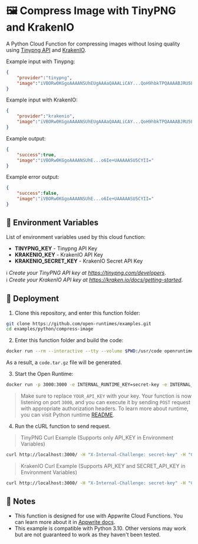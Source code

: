 # 🖼️ Compress Image with TinyPNG and KrakenIO

A Python Cloud Function for compressing images without losing quality using [Tinypng API](https://tinypng.com/) and [KrakenIO](https://kraken.io/).


Example input with Tinypng:
```json
{
    "provider":"tinypng",
    "image":"iVBORw0KGgoAAAANSUhEUgAAAaQAAALiCAY...QoH9hbkTPQAAAABJRU5ErkJggg=="
}
```
Example input with KrakenIO:
```json
{
    "provider":"krakenio",
    "image":"iVBORw0KGgoAAAANSUhEUgAAAaQAAALiCAY...QoH9hbkTPQAAAABJRU5ErkJggg=="
}
```

Example output:
```json
{
    "success":true,
    "image":"iVBORw0KGgoAAAANSUhE...o6Ie+UAAAAASU5CYII="
}
```
Example error output:
```json
{
    "success":false,
    "image":"iVBORw0KGgoAAAANSUhE...o6Ie+UAAAAASU5CYII="
}
```

## 📝 Environment Variables

List of environment variables used by this cloud function:
- **TINYPNG_KEY** - Tinypng API Key
- **KRAKENIO_KEY** - KrakenIO API Key
- **KRAKENIO_SECRET_KEY** - KrakenIO Secret API Key


ℹ️ _Create your TinyPNG API key at https://tinypng.com/developers_. <br>
ℹ️ _Create your KrakenIO API key at https://kraken.io/docs/getting-started_. <br>


## 🚀 Deployment

1. Clone this repository, and enter this function folder:

```bash
git clone https://github.com/open-runtimes/examples.git
cd examples/python/compress-image
```

2. Enter this function folder and build the code:
```bash
docker run --rm --interactive --tty --volume $PWD:/usr/code openruntimes/python:v2-3.10 sh /usr/local/src/build.sh
```
As a result, a `code.tar.gz` file will be generated.

3. Start the Open Runtime:
```bash
docker run -p 3000:3000 -e INTERNAL_RUNTIME_KEY=secret-key -e INTERNAL_RUNTIME_ENTRYPOINT=main.py --rm --interactive --tty --volume $PWD/code.tar.gz:/tmp/code.tar.gz:ro openruntimes/python:v2-3.10 sh /usr/local/src/start.sh
```

> Make sure to replace `YOUR_API_KEY` with your key.
Your function is now listening on port `3000`, and you can execute it by sending `POST` request with appropriate authorization headers. To learn more about runtime, you can visit Python runtime [README](https://github.com/open-runtimes/open-runtimes/tree/main/openruntimes/python:v2-3.10).
4. Run the cURL function to send request.
>TinyPNG Curl Example (Supports only API_KEY in Environment Variables)
```bash
curl http://localhost:3000/ -H "X-Internal-Challenge: secret-key" -H "Content-Type: application/json" -d '{"payload": {"provider": "tinypng", "image": "iVBORw0KGgoAAAANSUhEUgAAAAEAAAABCAYAAAAfFcSJAAAAAXNSR0IArs4c6QAAAA1JREFUGFdj+L+U4T8ABu8CpCYJ1DQAAAAASUVORK5CYII="}, "variables": {"API_KEY": "<YOUR_API_KEY>"}}'
```
>KrakenIO Curl Example (Supports API_KEY and SECRET_API_KEY in Environment Variables)
```bash
curl http://localhost:3000/ -H "X-Internal-Challenge: secret-key" -H "Content-Type: application/json" -d '{"payload": {"provider": "krakenio", "image": "iVBORw0KGgoAAAANSUhEUgAAAAEAAAABCAYAAAAfFcSJAAAAAXNSR0IArs4c6QAAAA1JREFUGFdj+L+U4T8ABu8CpCYJ1DQAAAAASUVORK5CYII="}, "variables": {"API_KEY": "<YOUR_API_KEY>", "SECRET_API_KEY": "<YOUR_SECRET_API_KEY>"}}'
```
## 📝 Notes
- This function is designed for use with Appwrite Cloud Functions. You can learn more about it in [Appwrite docs](https://appwrite.io/docs/functions).
- This example is compatible with Python 3.10. Other versions may work but are not guaranteed to work as they haven't been tested.
